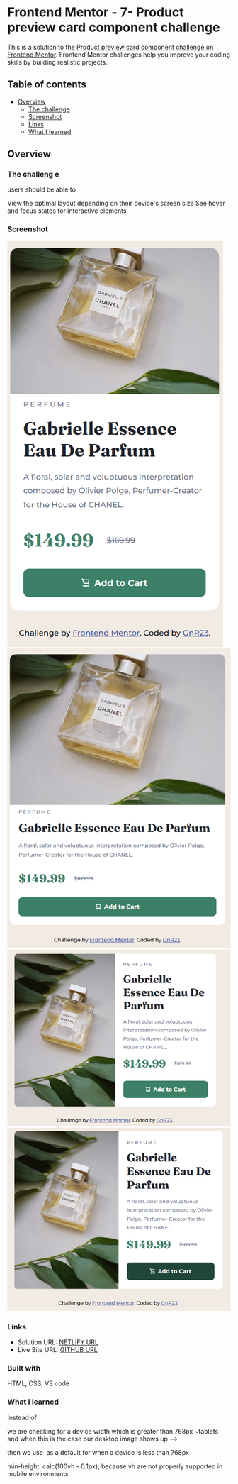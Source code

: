 # Frontend Mentor - 7- Product preview card component challenge

This is a solution to the [Product preview card component challenge on Frontend Mentor](https://www.frontendmentor.io/challenges/product-preview-card-component-GO7UmttRfa). Frontend Mentor challenges help you improve your coding skills by building realistic projects. 

## Table of contents

- [Overview](#overview)
  - [The challenge](#the-challenge)
  - [Screenshot](#screenshot)
  - [Links](#links)
  - [What I learned](#what-i-learned)

## Overview

### The challeng e


users should be able to

View the optimal layout depending on their device's screen size
See hover and focus states for interactive elements

### Screenshot

![](./images/mobile.png)
![](./images/tablet.png)
![](./images/bigger%20scrn.png)
![](./images/active%20state.png)



### Links

- Solution URL: [NETLIFY URL](https://product-preview-card-component-grn23.netlify.app/)
- Live Site URL: [GITHUB URL](https://github.com/gnr23/frontend-exercise-07-Product-Preview-Card-Component)


### Built with

HTML, CSS,
VS code


### What I learned

<source media="(mid-width: 768px)" srcset="" />
Instead of <img src="" alt="">

we are checking for a device width which is greater than 768px ~tablets
and when this is the case our desktop image shows up -->

then we use <img src="" alt=""> as a default for when a device is less than 768px

  min-height: calc(100vh - 0.1px);
because vh are not properly supported in mobile environments